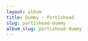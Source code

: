 ```yaml
---
layout: album
title: Dummy - Portishead
slug: portishead-dummy
album_slug: portishead-dummy
---
```

